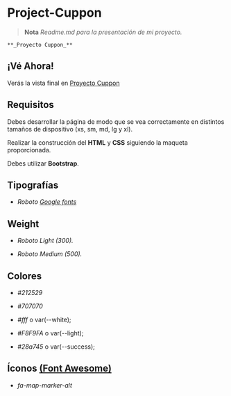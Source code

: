 # Project-Cuppon

 >**Nota** _Readme.md para la presentación de mi proyecto._
 
 ```
**_Proyecto Cuppon_**
```

## ¡Vé Ahora!
Verás la vista final en [Proyecto Cuppon](https://alfredo-pl.github.io/Project-Cuppon/)

 
## Requisitos
Debes desarrollar la página de modo que se vea correctamente en distintos tamaños de
dispositivo (xs, sm, md, lg y xl).

Realizar la construcción del **HTML** y **CSS** siguiendo la maqueta proporcionada.

Debes utilizar **Bootstrap**.

## Tipografías
- _Roboto [Google fonts](https://fonts.google.com/)_

## Weight
- _Roboto Light (300)._

- _Roboto Medium (500)._

## Colores
- _#212529_

- _#707070_

- _#fff_ o var(--white);

- _#F8F9FA_ o var(--light);

- _#28a745_ o var(--success);

## Íconos [(Font Awesome)](https://fontawesome.com/start)
- _fa-map-marker-alt_


